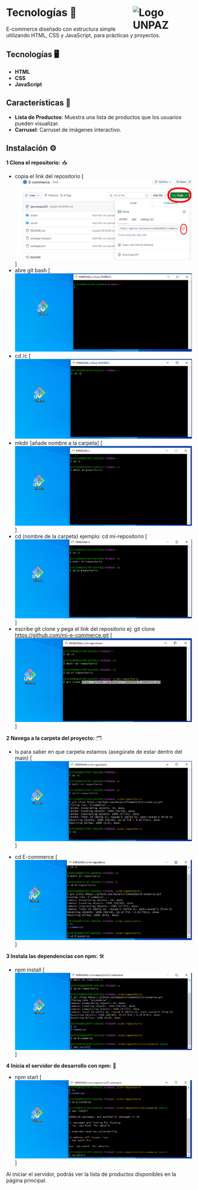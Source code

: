 <h1>
    Tecnologías 🛒
    <img src="https://www.unpaz.edu.ar/sites/default/files/unpaz_logo_2020.png" alt="Logo UNPAZ" width="160" align="right">
</h1>


E-commerce diseñado con estructura simple utilizando HTML, CSS y JavaScript, para prácticas y proyectos.

## Tecnologías 🖥 

- **HTML**
- **CSS** 
- **JavaScript**

## Características 🧩

- **Lista de Productos**: Muestra una lista de productos que los usuarios pueden visualizar.
- **Carrusel**: Carrusel de imágenes interactivo.

## Instalación ⚙️

**1 Clona el repositorio:** 📥

   
- copia el link del repositorio 
[![Paso 1](https://raw.githubusercontent.com/igorezequiel22/E-commerce-DesarrolloWeb/main/public/images/1725095447654.png "Paso 1")]
- abre git bash
[![Paso 2](https://raw.githubusercontent.com/igorezequiel22/E-commerce-DesarrolloWeb/main/public/images/2.PNG "Paso 2") 
- cd /c
[![Paso 3](https://raw.githubusercontent.com/igorezequiel22/E-commerce-DesarrolloWeb/main/public/images/3.PNG "Paso 3")
- mkdir [añade nombre a la carpeta]
[![Paso 4](https://raw.githubusercontent.com/igorezequiel22/E-commerce-DesarrolloWeb/main/public/images/4.PNG "Paso 4")]
- cd (nombre de la carpeta) ejemplo: cd mi-repositorio
[![Paso 5](https://raw.githubusercontent.com/igorezequiel22/E-commerce-DesarrolloWeb/main/public/images/5.PNG)]
- escribe git clone  y pega el link del repositorio ej: git clone https://github.com/mi-e-commerce.git
[![Paso 6](https://raw.githubusercontent.com/igorezequiel22/E-commerce-DesarrolloWeb/main/public/images/6.PNG "Paso 6")]

**2 Navega a la carpeta del proyecto:** 🗂 

- ls para saber en que carpeta estamos (asegúrate de estar dentro del main)
[![Paso 7](https://raw.githubusercontent.com/igorezequiel22/E-commerce-DesarrolloWeb/main/public/images/7.PNG "Paso 7")]

- cd E-commerce 
[![Paso 8](https://raw.githubusercontent.com/igorezequiel22/E-commerce-DesarrolloWeb/main/public/images/8.PNG "Paso 8")]

**3 Instala las dependencias con npm:** 🛠️

- npm install
[![Paso 9](https://raw.githubusercontent.com/igorezequiel22/E-commerce-DesarrolloWeb/main/public/images/9.PNG "Paso 9")]

**4 Inicia el servidor de desarrollo con npm:** 🏁

- npm start
[![Paso 10](https://raw.githubusercontent.com/igorezequiel22/E-commerce-DesarrolloWeb/main/public/images/10.PNG "Paso 10")]

Al iniciar el servidor, podrás ver la lista de productos disponibles en la página principal.
